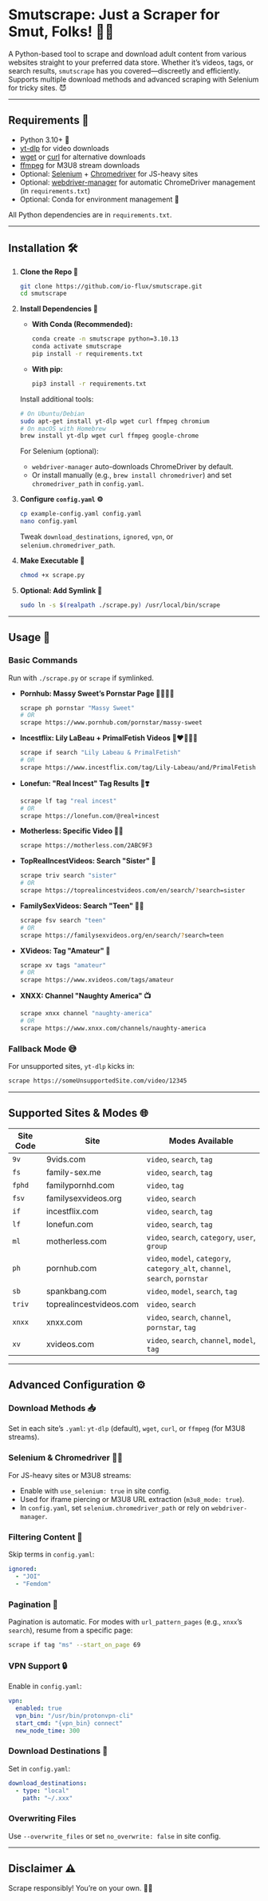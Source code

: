 # Smutscrape: Just a Scraper for Smut, Folks! 🍆💦

A Python-based tool to scrape and download adult content from various websites straight to your preferred data store. Whether it’s videos, tags, or search results, `smutscrape` has you covered—discreetly and efficiently. Supports multiple download methods and advanced scraping with Selenium for tricky sites. 😈

---

## Requirements 🧰
- Python 3.10+ 🐍
- [yt-dlp](https://github.com/yt-dlp/yt-dlp) for video downloads
- [wget](https://www.gnu.org/software/wget/) or [curl](https://curl.se/) for alternative downloads
- [ffmpeg](https://ffmpeg.org/) for M3U8 stream downloads
- Optional: [Selenium](https://pypi.org/project/selenium/) + [Chromedriver](https://chromedriver.chromium.org/) for JS-heavy sites
- Optional: [webdriver-manager](https://pypi.org/project/webdriver-manager/) for automatic ChromeDriver management (in `requirements.txt`)
- Optional: Conda for environment management 🐼

All Python dependencies are in `requirements.txt`.

---

## Installation 🛠️

1. **Clone the Repo 📂**
   ```bash
   git clone https://github.com/io-flux/smutscrape.git
   cd smutscrape
   ```

2. **Install Dependencies 🚀**
   - **With Conda (Recommended):**
     ```bash
     conda create -n smutscrape python=3.10.13
     conda activate smutscrape
     pip install -r requirements.txt
     ```
   - **With pip:**
     ```bash
     pip3 install -r requirements.txt
     ```

   Install additional tools:
   ```bash
   # On Ubuntu/Debian
   sudo apt-get install yt-dlp wget curl ffmpeg chromium
   # On macOS with Homebrew
   brew install yt-dlp wget curl ffmpeg google-chrome
   ```

   For Selenium (optional):
   - `webdriver-manager` auto-downloads ChromeDriver by default.
   - Or install manually (e.g., `brew install chromedriver`) and set `chromedriver_path` in `config.yaml`.

3. **Configure `config.yaml` ⚙️**
   ```bash
   cp example-config.yaml config.yaml
   nano config.yaml
   ```
   Tweak `download_destinations`, `ignored`, `vpn`, or `selenium.chromedriver_path`.

4. **Make Executable 🚀**
   ```bash
   chmod +x scrape.py
   ```

5. **Optional: Add Symlink 🔗**
   ```bash
   sudo ln -s $(realpath ./scrape.py) /usr/local/bin/scrape
   ```

---

## Usage 🚀

### Basic Commands
Run with `./scrape.py` or `scrape` if symlinked.

- **Pornhub: Massy Sweet’s Pornstar Page 🦉🙋🏼‍♀️**
  ```bash
  scrape ph pornstar "Massy Sweet"
  # OR
  scrape https://www.pornhub.com/pornstar/massy-sweet
  ```

- **Incestflix: Lily LaBeau + PrimalFetish Videos 👩‍❤️‍💋‍👨🤫**
  ```bash
  scrape if search "Lily Labeau & PrimalFetish"
  # OR
  scrape https://www.incestflix.com/tag/Lily-Labeau/and/PrimalFetish
  ```

- **Lonefun: "Real Incest" Tag Results 🧬❣️**
  ```bash
  scrape lf tag "real incest"
  # OR
  scrape https://lonefun.com/@real+incest
  ```

- **Motherless: Specific Video 🙊🙈**
  ```bash
  scrape https://motherless.com/2ABC9F3
  ```

- **TopRealIncestVideos: Search "Sister" 👧**
  ```bash
  scrape triv search "sister"
  # OR
  scrape https://toprealincestvideos.com/en/search/?search=sister
  ```

- **FamilySexVideos: Search "Teen" 👩‍🏫**
  ```bash
  scrape fsv search "teen"
  # OR
  scrape https://familysexvideos.org/en/search/?search=teen
  ```

- **XVideos: Tag "Amateur" 🎥**
  ```bash
  scrape xv tags "amateur"
  # OR
  scrape https://www.xvideos.com/tags/amateur
  ```

- **XNXX: Channel "Naughty America" 📺**
  ```bash
  scrape xnxx channel "naughty-america"
  # OR
  scrape https://www.xnxx.com/channels/naughty-america
  ```

### Fallback Mode 😅
For unsupported sites, `yt-dlp` kicks in:
```bash
scrape https://someUnsupportedSite.com/video/12345
```

---

## Supported Sites & Modes 🌐

| Site Code | Site                     | Modes Available                              |
|-----------|--------------------------|----------------------------------------------|
| `9v`      | 9vids.com                | `video`, `search`, `tag`                     |
| `fs`      | family-sex.me            | `video`, `search`, `tag`                     |
| `fphd`    | familypornhd.com         | `video`, `tag`                               |
| `fsv`     | familysexvideos.org      | `video`, `search`                            |
| `if`      | incestflix.com           | `video`, `search`, `tag`                     |
| `lf`      | lonefun.com              | `video`, `search`, `tag`                     |
| `ml`      | motherless.com           | `video`, `search`, `category`, `user`, `group` |
| `ph`      | pornhub.com              | `video`, `model`, `category`, `category_alt`, `channel`, `search`, `pornstar` |
| `sb`      | spankbang.com            | `video`, `model`, `search`, `tag`            |
| `triv`    | toprealincestvideos.com  | `video`, `search`                            |
| `xnxx`    | xnxx.com                 | `video`, `search`, `channel`, `pornstar`, `tag` |
| `xv`      | xvideos.com              | `video`, `search`, `channel`, `model`, `tag` |

---

## Advanced Configuration ⚙️

### Download Methods 📥
Set in each site’s `.yaml`: `yt-dlp` (default), `wget`, `curl`, or `ffmpeg` (for M3U8 streams).

### Selenium & Chromedriver 🕵️‍♂️
For JS-heavy sites or M3U8 streams:
- Enable with `use_selenium: true` in site config.
- Used for iframe piercing or M3U8 URL extraction (`m3u8_mode: true`).
- In `config.yaml`, set `selenium.chromedriver_path` or rely on `webdriver-manager`.

### Filtering Content 🚫
Skip terms in `config.yaml`:
```yaml
ignored:
  - "JOI"
  - "Femdom"
```

### Pagination 📄
Pagination is automatic. For modes with `url_pattern_pages` (e.g., `xnxx`’s `search`), resume from a specific page:
```bash
scrape if tag "ms" --start_on_page 69
```

### VPN Support 🔒
Enable in `config.yaml`:
```yaml
vpn:
  enabled: true
  vpn_bin: "/usr/bin/protonvpn-cli"
  start_cmd: "{vpn_bin} connect"
  new_node_time: 300
```

### Download Destinations 📁
Set in `config.yaml`:
```yaml
download_destinations:
  - type: "local"
    path: "~/.xxx"
```

### Overwriting Files
Use `--overwrite_files` or set `no_overwrite: false` in site config.

---

## Disclaimer ⚠️
Scrape responsibly! You’re on your own. 🧠💭
